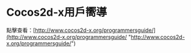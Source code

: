 # Cocos2d-x用戶嚮導

點擊查看：[http://www.cocos2d-x.org/programmersguide/](http://www.cocos2d-x.org/programmersguide/ "http://www.cocos2d-x.org/programmersguide/")
	